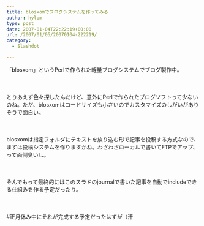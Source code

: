 ```yaml
---
title: blosxomでブログシステムを作ってみる
author: hylom
type: post
date: 2007-01-04T22:22:19+00:00
url: /2007/01/05/20070104-222219/
category:
  - Slashdot

---
```

「blosxom」というPerlで作られた軽量ブログシステムでブログ製作中。</br>  
</br>   
とりあえず色々探したんだけど、意外にPerlで作られたブログソフトって少ないのね。ただ、blosxomはコードサイズも小さいのでカスタマイズのしがいがありそうで面白い。</br>  
</br>   
blosxomは指定フォルダにテキストを放り込む形で記事を投稿する方式なので、まずは投稿システムを作りますかね。わざわざローカルで書いてFTPでアップ、って面倒臭いし。</br>  
</br>   
そんでもって最終的にはこのスラドのjournalで書いた記事を自動でincludeできる仕組みを作る予定だったり。</br>  
</br>   
#正月休み中にそれが完成する予定だったはずが（汗</br>  
</br>
